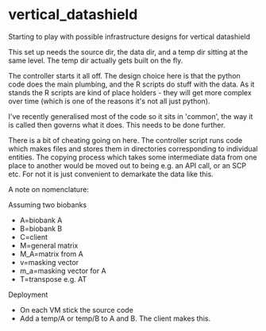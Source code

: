 vertical_datashield
===================

Starting to play with possible infrastructure designs for vertical datashield


This set up needs the source dir, the data dir, and a temp dir sitting at the same level. The temp dir actually gets built on the fly.

The controller starts it all off. The design choice here is that the python code does the main plumbing, and the R scripts do stuff with the data. As it stands the R scripts are kind of place holders - they will get more complex over time (which is one of the reasons it's not all just python).

I've recently generalised most of the code so it sits in 'common', the way it is called then governs what it does. This needs to be done further.

There is a bit of cheating going on here. The controller script runs code which makes files and stores them in directories corresponding to individual entities. The copying process which takes some intermediate data from one place to another would be moved out to being e.g. an API call, or an SCP etc. For not it is just convenient to demarkate the data like this.


A note on nomenclature:

Assuming two biobanks
- A=biobank A
- B=biobank B
- C=client
- M=general matrix
- M_A=matrix from A
- v=masking vector
- m_a=masking vector for A
- T=transpose e.g. AT

Deployment

- On each VM stick the source code
- Add a temp/A or temp/B to A and B. The client makes this.